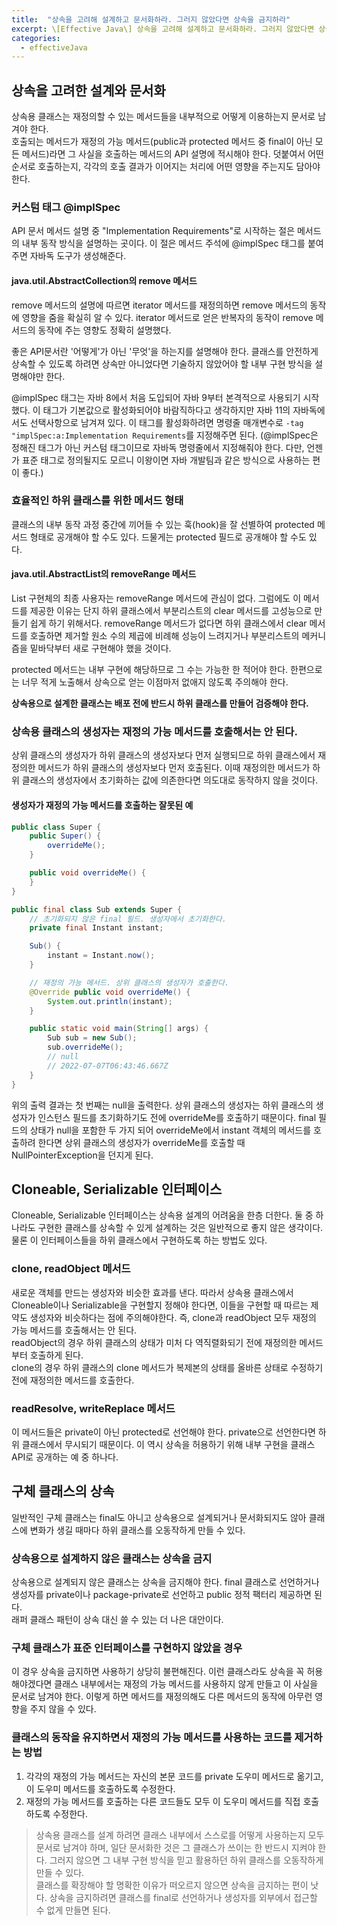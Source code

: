 ```yaml
---
title:  "상속을 고려해 설계하고 문서화하라. 그러지 않았다면 상속을 금지하라"
excerpt: \[Effective Java\] 상속을 고려해 설계하고 문서화하라. 그러지 않았다면 상속을 금지하라
categories:
  - effectiveJava
---
```


## 상속을 고려한 설계와 문서화
상속용 클래스는 재정의할 수 있는 메서드들을 내부적으로 어떻게 이용하는지 문서로 남겨야 한다.  
호출되는 메서드가 재정의 가능 메서드(public과 protected 메서드 중 final이 아닌 모든 메서드)라면 그 사실을 호출하는 메서드의 API 설명에 적시해야 한다. 덧붙여서 어떤 순서로 호출하는지, 각각의 호출 결과가 이어지는 처리에 어떤 영향을 주는지도 담아야 한다.

### 커스텀 태그 @implSpec

API 문서 메서드 설명 중 "Implementation Requirements"로 시작하는 절은 메서드의 내부 동작 방식을 설명하는 곳이다. 이 절은 메서드 주석에 @implSpec 태그를 붙여주면 자바독 도구가 생성해준다.

#### java.util.AbstractCollection의 remove 메서드
remove 메서드의 설명에 따르면 iterator 메서드를 재정의하면 remove 메서드의 동작에 영향을 줌을 확실히 알 수 있다. iterator 메서드로 얻은 반복자의 동작이 remove 메서드의 동작에 주는 영향도 정확히 설명했다.

좋은 API문서란 '어떻게'가 아닌 '무엇'을 하는지를 설명해야 한다. 클래스를 안전하게 상속할 수 있도록 하려면 상속만 아니었다면 기술하지 않았어야 할 내부 구현 방식을 설명해야만 한다.  

@implSpec 태그는 자바 8에서 처음 도입되어 자바 9부터 본격적으로 사용되기 시작했다. 이 태그가 기본값으로 활성화되어야 바람직하다고 생각하지만 자바 11의 자바독에서도 선택사항으로 남겨져 있다. 이 태그를 활성화하려면 명령줄 매개변수로 ```-tag "implSpec:a:Implementation Requirements```를 지정해주면 된다. (@implSpec은 정해진 태그가 아닌 커스텀 태그이므로 자바독 명령줄에서 지정해줘야 한다. 다만, 언젠가 표준 태그로 정의될지도 모르니 이왕이면 자바 개발팀과 같은 방식으로 사용하는 편이 좋다.)

### 효율적인 하위 클래스를 위한 메서드 형태
클래스의 내부 동작 과정 중간에 끼어들 수 있는 훅(hook)을 잘 선별하여 protected 메서드 형태로 공개해야 할 수도 있다. 드물게는 protected 필드로 공개해야 할 수도 있다.

#### java.util.AbstractList의 removeRange 메서드
List 구현체의 최종 사용자는 removeRange 메서드에 관심이 없다. 그럼에도 이 메서드를 제공한 이유는 단지 하위 클래스에서 부분리스트의 clear 메서드를 고성능으로 만들기 쉽게 하기 위해서다. removeRange 메서드가 없다면 하위 클래스에서 clear 메서드를 호출하면 제거할 원소 수의 제곱에 비례해 성능이 느려지거나 부분리스트의 메커니즘을 밑바닥부터 새로 구현해야 했을 것이다.  

protected 메서드는 내부 구현에 해당하므로 그 수는 가능한 한 적어야 한다. 한편으로는 너무 적게 노출해서 상속으로 얻는 이점마저 없애지 않도록 주의해야 한다.

**상속용으로 설계한 클래스는 배포 전에 반드시 하위 클래스를 만들어 검증해야 한다.**

### 상속용 클래스의 생성자는 재정의 가능 메서드를 호출해서는 안 된다.
상위 클래스의 생성자가 하위 클래스의 생성자보다 먼저 실행되므로 하위 클래스에서 재정의한 메서드가 하위 클래스의 생성자보다 먼저 호출된다. 이때 재정의한 메서드가 하위 클래스의 생성자에서 초기화하는 값에 의존한다면 의도대로 동작하지 않을 것이다.

#### 생성자가 재정의 가능 메서드를 호출하는 잘못된 예

  
```java
public class Super {
    public Super() {
        overrideMe();
    }

    public void overrideMe() {
    }
}
```  

  
```java
public final class Sub extends Super {
    // 초기화되지 않은 final 필드. 생성자에서 초기화한다.
    private final Instant instant;

    Sub() {
        instant = Instant.now();
    }

    // 재정의 가능 메서드. 상위 클래스의 생성자가 호출한다.
    @Override public void overrideMe() {
        System.out.println(instant);
    }

    public static void main(String[] args) {
        Sub sub = new Sub();
        sub.overrideMe();
        // null
        // 2022-07-07T06:43:46.667Z
    }
}
```  

위의 출력 결과는 첫 번째는 null을 출력한다. 상위 클래스의 생성자는 하위 클래스의 생성자가 인스턴스 필드를 초기화하기도 전에 overrideMe를 호출하기 때문이다. final 필드의 상태가 null을 포함한 두 가지 되어 overrideMe에서 instant 객체의 메서드를 호출하려 한다면 상위 클래스의 생성자가 overrideMe를 호출할 때 NullPointerException을 던지게 된다.

## Cloneable, Serializable 인터페이스
Cloneable, Serializable 인터페이스는 상속용 설계의 어려움을 한층 더한다. 둘 중 하나라도 구현한 클래스를 상속할 수 있게 설계하는 것은 일반적으로 좋지 않은 생각이다. 물론 이 인터페이스들을 하위 클래스에서 구현하도록 하는 방법도 있다.

### clone, readObject 메서드
새로운 객체를 만드는 생성자와 비슷한 효과를 낸다. 따라서 상속용 클래스에서 Cloneable이나 Serializable을 구현할지 정해야 한다면, 이들을 구현할 때 따르는 제약도 생성자와 비슷하다는 점에 주의해야한다. 즉, clone과 readObject 모두 재정의 가능 메서드를 호출해서는 안 된다.  
readObject의 경우 하위 클래스의 상태가 미처 다 역직렬화되기 전에 재정의한 메서드부터 호출하게 된다.  
clone의 경우 하위 클래스의 clone 메서드가 복제본의 상태를 올바른 상태로 수정하기 전에 재정의한 메서드를 호출한다.

### readResolve, writeReplace 메서드
이 메서드들은 private이 아닌 protected로 선언해야 한다. private으로 선언한다면 하위 클래스에서 무시되기 때문이다. 이 역시 상속을 허용하기 위해 내부 구현을 클래스 API로 공개하는 예 중 하나다.

## 구체 클래스의 상속
일반적인 구체 클래스는 final도 아니고 상속용으로 설계되거나 문서화되지도 않아 클래스에 변화가 생길 때마다 하위 클래스를 오동작하게 만들 수 있다.

### 상속용으로 설계하지 않은 클래스는 상속을 금지
상속용으로 설계되지 않은 클래스는 상속을 금지해야 한다. final 클래스로 선언하거나 생성자를 private이나 package-private로 선언하고 public 정적 팩터리 제공하면 된다.  
래퍼 클래스 패턴이 상속 대신 쓸 수 있는 더 나은 대안이다.

### 구체 클래스가 표준 인터페이스를 구현하지 않았을 경우
이 경우 상속을 금지하면 사용하기 상당히 불편해진다. 이런 클래스라도 상속을 꼭 허용해야겠다면 클래스 내부에서는 재정의 가능 메서드를 사용하지 않게 만들고 이 사실을 문서로 남겨야 한다. 이렇게 하면 메서드를 재정의해도 다른 메서드의 동작에 아무런 영향을 주지 않을 수 있다.

### 클래스의 동작을 유지하면서 재정의 가능 메서드를 사용하는 코드를 제거하는 방법
1. 각각의 재정의 가능 메서드는 자신의 본문 코드를 private 도우미 메서드로 옮기고, 이 도우미 메서드를 호출하도록 수정한다.
2. 재정의 가능 메서드를 호출하는 다른 코드들도 모두 이 도우미 메서드를 직접 호출하도록 수정한다.

> 상속용 클래스를 설계 하려면 클래스 내부에서 스스로를 어떻게 사용하는지 모두 문서로 남겨야 하며, 일단 문서화한 것은 그 클래스가 쓰이는 한 반드시 지켜야 한다. 그러지 않으면 그 내부 구현 방식을 믿고 활용하던 하위 클래스를 오동작하게 만들 수 있다.  
클래스를 확장해야 할 명확한 이유가 떠오르지 않으면 상속을 금지하는 편이 낫다. 상속을 금지하려면 클래스를 final로 선언하거나 생성자를 외부에서 접근할 수 없게 만들면 된다.